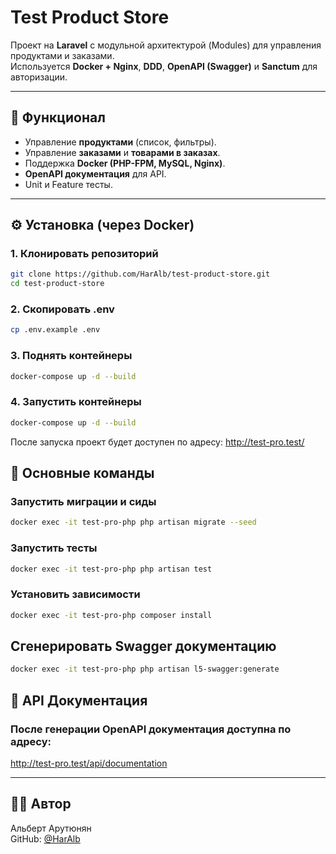 # Test Product Store

Проект на **Laravel** с модульной архитектурой (Modules) для управления продуктами и заказами.  
Используется **Docker + Nginx**, **DDD**, **OpenAPI (Swagger)** и **Sanctum** для авторизации.

---

## 🚀 Функционал
- Управление **продуктами** (список, фильтры).
- Управление **заказами** и **товарами в заказах**.
- Поддержка **Docker (PHP-FPM, MySQL, Nginx)**.
- **OpenAPI документация** для API.
- Unit и Feature тесты.

---

## ⚙️ Установка (через Docker)

### 1. Клонировать репозиторий
```bash
git clone https://github.com/HarAlb/test-product-store.git
cd test-product-store
```

### 2. Скопировать .env
```bash
cp .env.example .env
```

### 3. Поднять контейнеры
```bash
docker-compose up -d --build
```

### 4. Запустить контейнеры
```bash
docker-compose up -d --build
```

После запуска проект будет доступен по адресу:
http://test-pro.test/

## 🔑 Основные команды

### Запустить миграции и сиды
```bash
docker exec -it test-pro-php php artisan migrate --seed
```

### Запустить тесты
```bash
docker exec -it test-pro-php php artisan test
```

### Установить зависимости
```bash
docker exec -it test-pro-php composer install
```

## Сгенерировать Swagger документацию
```bash
docker exec -it test-pro-php php artisan l5-swagger:generate
```

## 📜 API Документация
### После генерации OpenAPI документация доступна по адресу:
http://test-pro.test/api/documentation

---

## 🧑‍💻 Автор

Альберт Арутюнян  
GitHub: [@HarAlb](https://github.com/HarAlb)
